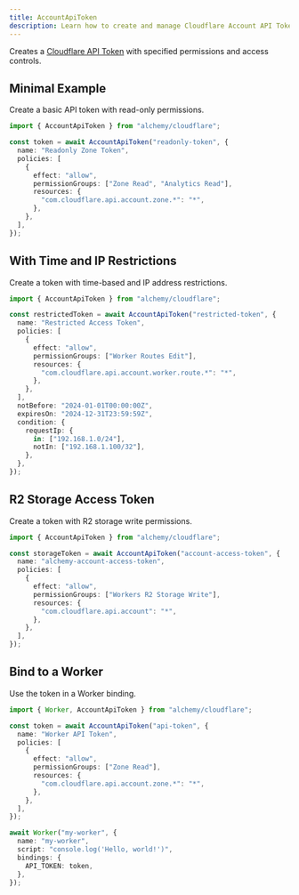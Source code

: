 ```yaml
---
title: AccountApiToken
description: Learn how to create and manage Cloudflare Account API Tokens using Alchemy for secure access to the Cloudflare API.
---
```


Creates a [Cloudflare API Token](https://developers.cloudflare.com/api/tokens/) with specified permissions and access controls.

## Minimal Example

Create a basic API token with read-only permissions.

```ts
import { AccountApiToken } from "alchemy/cloudflare";

const token = await AccountApiToken("readonly-token", {
  name: "Readonly Zone Token",
  policies: [
    {
      effect: "allow",
      permissionGroups: ["Zone Read", "Analytics Read"],
      resources: {
        "com.cloudflare.api.account.zone.*": "*",
      },
    },
  ],
});
```

## With Time and IP Restrictions

Create a token with time-based and IP address restrictions.

```ts
import { AccountApiToken } from "alchemy/cloudflare";

const restrictedToken = await AccountApiToken("restricted-token", {
  name: "Restricted Access Token",
  policies: [
    {
      effect: "allow",
      permissionGroups: ["Worker Routes Edit"],
      resources: {
        "com.cloudflare.api.account.worker.route.*": "*",
      },
    },
  ],
  notBefore: "2024-01-01T00:00:00Z",
  expiresOn: "2024-12-31T23:59:59Z",
  condition: {
    requestIp: {
      in: ["192.168.1.0/24"],
      notIn: ["192.168.1.100/32"],
    },
  },
});
```

## R2 Storage Access Token

Create a token with R2 storage write permissions.

```ts
import { AccountApiToken } from "alchemy/cloudflare";

const storageToken = await AccountApiToken("account-access-token", {
  name: "alchemy-account-access-token",
  policies: [
    {
      effect: "allow",
      permissionGroups: ["Workers R2 Storage Write"],
      resources: {
        "com.cloudflare.api.account": "*",
      },
    },
  ],
});
```

## Bind to a Worker

Use the token in a Worker binding.

```ts
import { Worker, AccountApiToken } from "alchemy/cloudflare";

const token = await AccountApiToken("api-token", {
  name: "Worker API Token",
  policies: [
    {
      effect: "allow",
      permissionGroups: ["Zone Read"],
      resources: {
        "com.cloudflare.api.account.zone.*": "*",
      },
    },
  ],
});

await Worker("my-worker", {
  name: "my-worker",
  script: "console.log('Hello, world!')",
  bindings: {
    API_TOKEN: token,
  },
});
```
